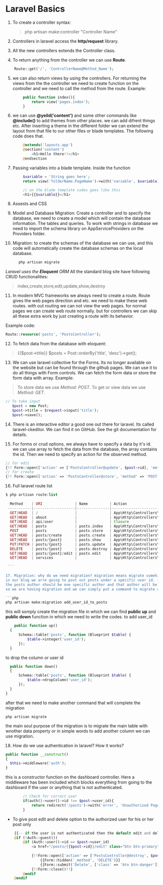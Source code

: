 # Laravel Basics
1. To create a controller syntax:
   > php artisan make:controller "Controller Name"
2. Controllers in laravel access the **http/request** library.

3. All the new controllers extends the Controller class.

4. To return anything from the controller we can use **Route**. 
```php
	Route::get('/', 'ControllerName@Method_Name');
```
5. we can also return views by using the controllers. For returning the views from the 
   the controller we need to create function on the controller and we need to call the method 
   from the route. Example:
```php
   		public function index(){
   			return view('pages.index');
   		}
```
6. we can use **@yeild('content')** and some other commands like **@include()** to add 
   themes from other places. we can add difrent things etc. After inserting a theme in the 
   different folder we can extend the layout from that file to our other files or blade 
   templates. The following code does that. 
```php
   		@extends('layouts.app')
		@section('content')
    		<h1>Hello there!!</h1>
		@endsection
```

7. Passing variables into a blade template. Inside the function
```php
		$variable = 'String goes here';
		return view('folderName.PageName')->with('variable', $variable);

		// on the blade template codes goes like this
		<h1>{{$variable}}</h1>
```
8. Assests and CSS 

9. Model and Database Migration: Create a controller and to specify the database,
   we need to create a model which will contain the database information. The tables and queries. To work with strings in database we need to import the schema library 
   on AppServiceProviders on the Providers folder. 

10. Migration: to create the schemas of the database we can use, and this code will automatically create the database schemas on the local database.   
```php
      php artisan migrate
```
   *Laravel uses the **Eloquent** ORM*
   All the standard blog site have following CRUD functionalities:
   >index,create,store,edit,update,show,destroy

11. In modern MVC frameworks we always need to create a route. Route gives the web pages 
   direction and etc. we need to make these web routes. with out routing we can not view 
   the web pages. for normal pages we can create web route normally. but for controllers 
   we can skip all these extra work by just creating a route with its behavior. 

   Example code:
   ```php
   Route::resource('posts', 'PostsController');
   ```
12. To fetch data from the database with eloquent:
   > {{$post->title}}
   > $posts = Post::orderBy('title', 'desc')->get();
   
13. We can use laravel collective for the Forms. Its no longer available on the 
   website but can be found through the github pages. We can use it to do all things 
   with Form controls. We can fetch the form data or store the form data with array.
   Example: 
   > To store data we use *Method: POST*. 
   > To get or view data we use *Method: GET*.
   ```php
   // To take input 
      $post = new Post;
      $post->title = $request->input('title');
      $post->save();
   ```

14. There is an interactive editor a good one out there for laravel. Its called 
   laravel-ckeditor. We can find it on GitHub. See the git documentation for details.

15. For forms or crud options, we always have to specify a data by it's id. we can use array to 
   fetch the data from the database, the array contains the id. Then we need to specify an action for the observed method. 
   ```php
   // for edit
   {!! Form::open(['action' => ['PostsController@update', $post->id], 'method' => 'POST']) !!}
   // for create 
   {!! Form::open(['action' => 'PostsController@store', 'method' => 'POST']) !!}
   ```

16. Full laravel route list
   ```php
   $ php artisan route:list
    
     Method    | URI               | Name          | Action                                        | Middleware   
    -----------|-------------------|---------------|-----------------------------------------------|--------------
     GET|HEAD  | /                 |               | App\Http\Controllers\PagesController@index    | web          
     GET|HEAD  | about             |               | App\Http\Controllers\PagesController@about    | web          
     GET|HEAD  | api/user          |               | Closure                                       | api,auth:api 
     GET|HEAD  | posts             | posts.index   | App\Http\Controllers\PostsController@index    | web          
     POST      | posts             | posts.store   | App\Http\Controllers\PostsController@store    | web          
     GET|HEAD  | posts/create      | posts.create  | App\Http\Controllers\PostsController@create   | web          
     GET|HEAD  | posts/{post}      | posts.show    | App\Http\Controllers\PostsController@show     | web          
     PUT|PATCH | posts/{post}      | posts.update  | App\Http\Controllers\PostsController@update   | web          
     DELETE    | posts/{post}      | posts.destroy | App\Http\Controllers\PostsController@destroy  | web          
     GET|HEAD  | posts/{post}/edit | posts.edit    | App\Http\Controllers\PostsController@edit     | web          
     GET|HEAD  | services          |               | App\Http\Controllers\PagesController@services | web          
    
    ```

17. Migration: why do we need migration? migration means migrate somehing with something. 
   in our blog we arre going to post out posts under a specific user id. in brief we can say that 
   the posts author should be one specific author and that author will be specified with user id. 
   so we are having migration and we can simply put a command to migrate as we like. it will add on the migration folder.
  
  ```php
  php artisan make:migration add_user_id_to_posts 
  ```
  
   this will somply create the migration file in which we can find **public up** and **public down** function in which we need to write the codes.
   to add user_id 
  
  ```php
      public function up()
    {
        Schema::table('posts', function (Blueprint $table) {
            $table->integer('user_id');
        });
    }
  ```
   to drop the column or user id 
  ```php
    public function down()
    {
        Schema::table('posts', function (Blueprint $table) {
            $table->dropColumn('user_id');
        });
    }
}
  ```

   after that we need to make another command that will complete the migration 
  ```
  php artisan migrate
  ```

   the main soul purpose of the migration is to migrate the main table with wnother data property or in simple words to add another column we 
   can use migration. 

18. How do we use authentication in laravel? How it works? 
```php 
public function __construct()
{
  $this->middleware('auth');
}
```
  this is a constructor function on the dashboard controller. Here a middleware has been included which blocks everything from going to the dashboard if the user or anything that is not authenticated. 

```php
        // Check for correct user
        if(auth()->user()->id !== $post->user_id){
            return redirect('/posts')->with('error', 'Unauthorized Page');
        }
```
* To give post edit and delete option to the authorized user for his or her post only 
```php
    {{-- if the user is not authenticated then the default edit and delete option will not show --}}
    @if (!Auth::guest()) 
        @if (Auth::user()->id == $post->user_id)
            <a href="/posts/{{$post->id}}/edit" class="btn btn-primary">Edit</a>
            
            {!!Form::open(['action' => ['PostsController@destroy', $post->id], 'method' => 'POST', 'class' => 'pull-right'])!!}
                {{Form::hidden('_method', 'DELETE')}}
                {{Form::submit('Delete', ['class' => 'btn btn-danger'])}}
            {!!Form::close()!!}        
        @endif
    @endif
```

